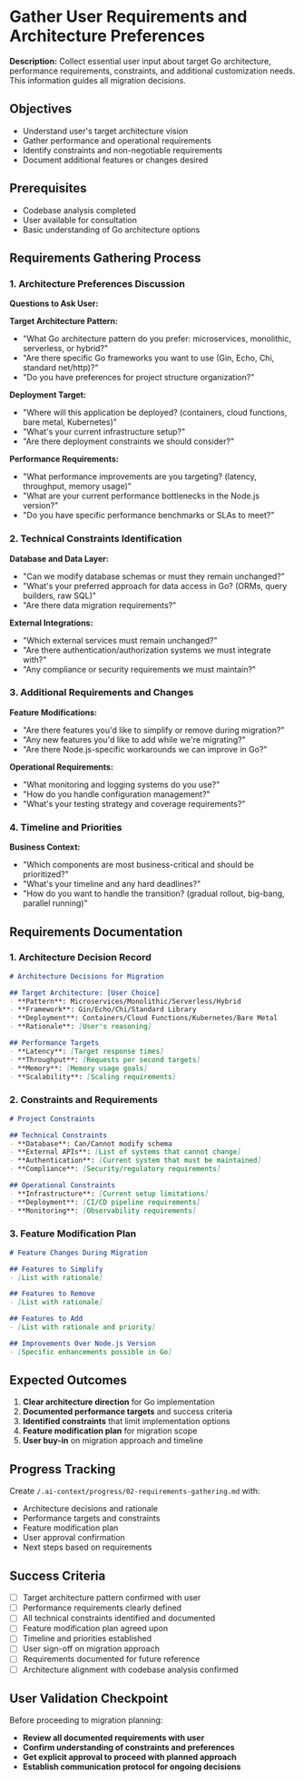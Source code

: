# Gather User Requirements and Architecture Preferences

**Description:**
Collect essential user input about target Go architecture, performance requirements, constraints, and additional customization needs. This information guides all migration decisions.

## Objectives
- Understand user's target architecture vision
- Gather performance and operational requirements
- Identify constraints and non-negotiable requirements
- Document additional features or changes desired

## Prerequisites
- Codebase analysis completed
- User available for consultation
- Basic understanding of Go architecture options

## Requirements Gathering Process

### 1. Architecture Preferences Discussion

**Questions to Ask User:**

**Target Architecture Pattern:**
- "What Go architecture pattern do you prefer: microservices, monolithic, serverless, or hybrid?"
- "Are there specific Go frameworks you want to use (Gin, Echo, Chi, standard net/http)?"
- "Do you have preferences for project structure organization?"

**Deployment Target:**
- "Where will this application be deployed? (containers, cloud functions, bare metal, Kubernetes)"
- "What's your current infrastructure setup?"
- "Are there deployment constraints we should consider?"

**Performance Requirements:**
- "What performance improvements are you targeting? (latency, throughput, memory usage)"
- "What are your current performance bottlenecks in the Node.js version?"
- "Do you have specific performance benchmarks or SLAs to meet?"

### 2. Technical Constraints Identification

**Database and Data Layer:**
- "Can we modify database schemas or must they remain unchanged?"
- "What's your preferred approach for data access in Go? (ORMs, query builders, raw SQL)"
- "Are there data migration requirements?"

**External Integrations:**
- "Which external services must remain unchanged?"
- "Are there authentication/authorization systems we must integrate with?"
- "Any compliance or security requirements we must maintain?"

### 3. Additional Requirements and Changes

**Feature Modifications:**
- "Are there features you'd like to simplify or remove during migration?"
- "Any new features you'd like to add while we're migrating?"
- "Are there Node.js-specific workarounds we can improve in Go?"

**Operational Requirements:**
- "What monitoring and logging systems do you use?"
- "How do you handle configuration management?"
- "What's your testing strategy and coverage requirements?"

### 4. Timeline and Priorities

**Business Context:**
- "Which components are most business-critical and should be prioritized?"
- "What's your timeline and any hard deadlines?"
- "How do you want to handle the transition? (gradual rollout, big-bang, parallel running)"

## Requirements Documentation

### 1. Architecture Decision Record
```markdown
# Architecture Decisions for Migration

## Target Architecture: [User Choice]
- **Pattern**: Microservices/Monolithic/Serverless/Hybrid
- **Framework**: Gin/Echo/Chi/Standard Library
- **Deployment**: Containers/Cloud Functions/Kubernetes/Bare Metal
- **Rationale**: [User's reasoning]

## Performance Targets
- **Latency**: [Target response times]
- **Throughput**: [Requests per second targets]
- **Memory**: [Memory usage goals]
- **Scalability**: [Scaling requirements]
```

### 2. Constraints and Requirements
```markdown
# Project Constraints

## Technical Constraints
- **Database**: Can/Cannot modify schema
- **External APIs**: [List of systems that cannot change]
- **Authentication**: [Current system that must be maintained]
- **Compliance**: [Security/regulatory requirements]

## Operational Constraints  
- **Infrastructure**: [Current setup limitations]
- **Deployment**: [CI/CD pipeline requirements]
- **Monitoring**: [Observability requirements]
```

### 3. Feature Modification Plan
```markdown
# Feature Changes During Migration

## Features to Simplify
- [List with rationale]

## Features to Remove
- [List with rationale]

## Features to Add
- [List with rationale and priority]

## Improvements Over Node.js Version
- [Specific enhancements possible in Go]
```

## Expected Outcomes

1. **Clear architecture direction** for Go implementation
2. **Documented performance targets** and success criteria
3. **Identified constraints** that limit implementation options
4. **Feature modification plan** for migration scope
5. **User buy-in** on migration approach and timeline

## Progress Tracking

Create `/.ai-context/progress/02-requirements-gathering.md` with:
- Architecture decisions and rationale
- Performance targets and constraints
- Feature modification plan
- User approval confirmation
- Next steps based on requirements

## Success Criteria

- [ ] Target architecture pattern confirmed with user
- [ ] Performance requirements clearly defined
- [ ] All technical constraints identified and documented
- [ ] Feature modification plan agreed upon
- [ ] Timeline and priorities established
- [ ] User sign-off on migration approach
- [ ] Requirements documented for future reference
- [ ] Architecture alignment with codebase analysis confirmed

## User Validation Checkpoint

Before proceeding to migration planning:
- **Review all documented requirements with user**
- **Confirm understanding of constraints and preferences**  
- **Get explicit approval to proceed with planned approach**
- **Establish communication protocol for ongoing decisions**